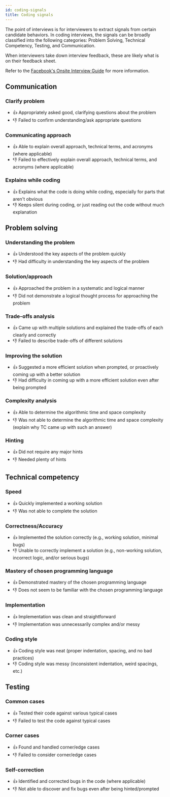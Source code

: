 ```yaml
---
id: coding-signals
title: Coding signals
---
```


The point of interviews is for interviewers to extract signals from certain candidate behaviors. In coding interviews, the signals can be broadly classified into the following categories: Problem Solving, Technical Competency, Testing, and Communication.

When interviewers take down interview feedback, these are likely what is on their feedback sheet.

Refer to the [Facebook's Onsite Interview Guide](https://www.facebook.com/careers/swe-prep-onsite) for more information.

## Communication

### Clarify problem

- 👍 Appropriately asked good, clarifying questions about the problem
- 👎 Failed to confirm understanding/ask appropriate questions

### Communicating approach

- 👍 Able to explain overall approach, technical terms, and acronyms (where applicable)
- 👎 Failed to effectively explain overall approach, technical terms, and acronyms (where applicable)

### Explains while coding

- 👍 Explains what the code is doing while coding, especially for parts that aren't obvious
- 👎 Keeps silent during coding, or just reading out the code without much explanation

## Problem solving

### Understanding the problem

- 👍 Understood the key aspects of the problem quickly
- 👎 Had difficulty in understanding the key aspects of the problem

### Solution/approach

- 👍 Approached the problem in a systematic and logical manner
- 👎 Did not demonstrate a logical thought process for approaching the problem

### Trade-offs analysis

- 👍 Came up with multiple solutions and explained the trade-offs of each clearly and correctly
- 👎 Failed to describe trade-offs of different solutions

### Improving the solution

- 👍 Suggested a more efficient solution when prompted, or proactively coming up with a better solution
- 👎 Had difficulty in coming up with a more efficient solution even after being prompted

### Complexity analysis

- 👍 Able to determine the algorithmic time and space complexity
- 👎 Was not able to determine the algorithmic time and space complexity (explain why TC came up with such an answer)

### Hinting

- 👍 Did not require any major hints
- 👎 Needed plenty of hints

## Technical competency

### Speed

- 👍 Quickly implemented a working solution
- 👎 Was not able to complete the solution

### Correctness/Accuracy

- 👍 Implemented the solution correctly (e.g., working solution, minimal bugs)
- 👎 Unable to correctly implement a solution (e.g., non-working solution, incorrect logic, and/or serious bugs)

### Mastery of chosen programming language

- 👍 Demonstrated mastery of the chosen programming language
- 👎 Does not seem to be familiar with the chosen programming language

### Implementation

- 👍 Implementation was clean and straightforward
- 👎 Implementation was unnecessarily complex and/or messy

### Coding style

- 👍 Coding style was neat (proper indentation, spacing, and no bad practices)
- 👎 Coding style was messy (inconsistent indentation, weird spacings, etc.)

## Testing

### Common cases

- 👍 Tested their code against various typical cases
- 👎 Failed to test the code against typical cases

### Corner cases

- 👍 Found and handled corner/edge cases
- 👎 Failed to consider corner/edge cases

### Self-correction

- 👍 Identified and corrected bugs in the code (where applicable)
- 👎 Not able to discover and fix bugs even after being hinted/prompted
